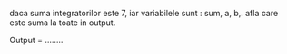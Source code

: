 daca suma integratorilor este 7, iar variabilele sunt : sum, a, b,.
afla care este suma la toate in output.



Output = ........
